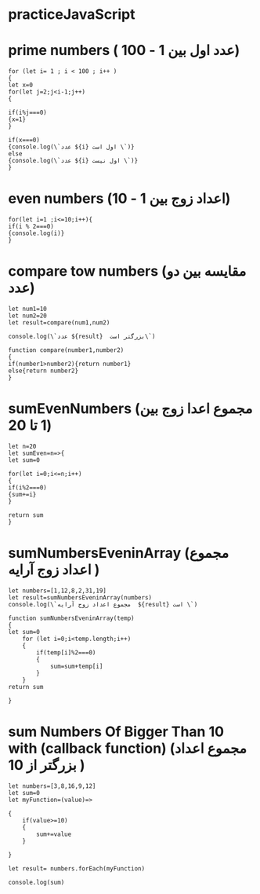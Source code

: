 # practiceJavaScript

# prime numbers (  عدد اول بین 1 - 100)
```
for (let i= 1 ; i < 100 ; i++ )
{
let x=0
for(let j=2;j<i-1;j++)
{

if(i%j===0)
{x=1}
}

if(x===0)
{console.log(\`عدد ${i} اول است \`)}
else
{console.log(\`عدد ${i} اول نیست \`)}
}
```



# even numbers (اعداد زوج بین 1 - 10)
```
for(let i=1 ;i<=10;i++){
if(i % 2===0)
{console.log(i)}
}
```

# compare tow numbers (مقایسه بین دو عدد)
```
let num1=10
let num2=20
let result=compare(num1,num2)

console.log(\`عدد ${result}  بزرگتر است\`)

function compare(number1,number2)
{
if(number1>number2){return number1}
else{return number2}
}
```


# sumEvenNumbers (مجموع اعدا زوج بین 1 تا 20)
```
let n=20
let sumEven=n=>{
let sum=0

for(let i=0;i<=n;i++)
{
if(i%2===0)
{sum+=i}
}

return sum
}
```




# sumNumbersEveninArray (مجموع اعداد  زوج  آرایه )
```
let numbers=[1,12,8,2,31,19]
let result=sumNumbersEveninArray(numbers)
console.log(\`مجموع اعداد زوج آرایه  ${result} است \`)

function sumNumbersEveninArray(temp)
{
let sum=0
    for (let i=0;i<temp.length;i++)
    {
        if(temp[i]%2===0)
        {
            sum=sum+temp[i]
        }    
    }
return sum

}
```

# sum Numbers Of Bigger Than 10 with (callback function) (مجموع اعداد بزرگتر از 10 )
```
let numbers=[3,8,16,9,12]
let sum=0
let myFunction=(value)=>
 
{
    if(value>=10)
    {
        sum+=value
    }
   
}
 
let result= numbers.forEach(myFunction)
 
console.log(sum)
 
```


